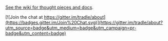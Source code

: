 
[See the wiki for thought pieces and docs](https://github.com/tradle/about/wiki).


[![Join the chat at https://gitter.im/tradle/about](https://badges.gitter.im/Join%20Chat.svg)](https://gitter.im/tradle/about?utm_source=badge&utm_medium=badge&utm_campaign=pr-badge&utm_content=badge)